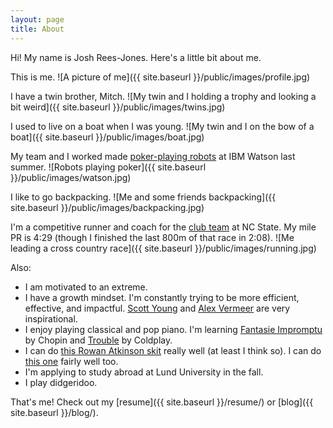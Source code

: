 ```yaml
---
layout: page
title: About
---
```


Hi! My name is Josh Rees-Jones. Here's a little bit about me.

This is me.
![A picture of me]({{ site.baseurl }}/public/images/profile.jpg)

I have a twin brother, Mitch.
![My twin and I holding a trophy and looking a bit weird]({{ site.baseurl }}/public/images/twins.jpg)

I used to live on a boat when I was young.
![My twin and I on the bow of a boat]({{ site.baseurl }}/public/images/boat.jpg)

My team and I worked made [poker-playing robots](https://www.youtube.com/watch?v=WLgWSh6EKPQ) at IBM Watson last summer.
![Robots playing poker]({{ site.baseurl }}/public/images/watson.jpg)

I like to go backpacking.
![Me and some friends backpacking]({{ site.baseurl }}/public/images/backpacking.jpg)

I'm a competitive runner and coach for the [club team](https://clubs.ncsu.edu/crosscountry/) at NC State. My mile PR is 4:29 (though I finished the last 800m of that race in 2:08).
![Me leading a cross country race]({{ site.baseurl }}/public/images/running.jpg)

Also:

- I am motivated to an extreme.
- I have a growth mindset. I'm constantly trying to be more efficient, effective, and impactful. [Scott Young](https://www.scotthyoung.com/blog/) and [Alex Vermeer](https://alexvermeer.com/) are very inspirational.
- I enjoy playing classical and pop piano. I'm learning [Fantasie Impromptu](https://www.youtube.com/watch?v=tvm2ZsRv3C8) by Chopin and [Trouble](https://www.youtube.com/watch?v=kcASPx3-HuI) by Coldplay.
- I can do [this Rowan Atkinson skit]() really well (at least I think so). I can do [this one](https://www.youtube.com/watch?v=OGFz9gt0-Fc) fairly well too.
- I'm applying to study abroad at Lund University in the fall.
- I play didgeridoo.

That's me! Check out my [resume]({{ site.baseurl }}/resume/) or [blog]({{ site.baseurl }}/blog/).
